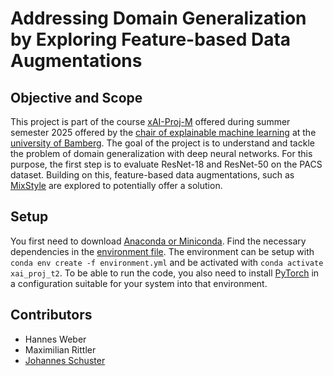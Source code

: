 # Addressing Domain Generalization by Exploring Feature-based Data Augmentations

## Objective and Scope

This project is part of the course [xAI-Proj-M](https://univis.uni-bamberg.de/prg?search=lectures&department=070106&id=22594511) offered during summer semester 2025 offered by the [chair of explainable machine learning](https://www.uni-bamberg.de/en/ai/chair-of-explainable-machine-learning/) at the [university of Bamberg](https://www.uni-bamberg.de/en/). The goal of the project is to understand and tackle the problem of domain generalization with deep neural networks. For this purpose, the first step is to evaluate ResNet-18 and ResNet-50 on the PACS dataset. Building on this, feature-based data augmentations, such as [MixStyle](https://doi.org/10.1007/s11263-023-01913-8) are explored to potentially offer a solution.

## Setup

You first need to download [Anaconda or Miniconda](https://www.anaconda.com/download/success). Find the necessary dependencies in the [environment file](./environment.yml). The environment can be setup with `conda env create -f environment.yml` and be activated with `conda activate xai_proj_t2`. To be able to run the code, you also need to install [PyTorch](https://pytorch.org/) in a configuration suitable for your system into that environment.

## Contributors

-   Hannes Weber
-   Maximilian Rittler
-   [Johannes Schuster](mailto:johannes-christian.schuster@stud.uni-bamberg.de)
